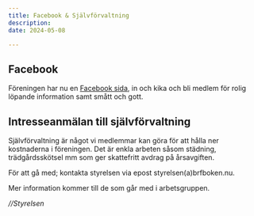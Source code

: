 ```yaml
---
title: Facebook & Självförvaltning
description: 
date: 2024-05-08

---
```



## Facebook

Föreningen har nu en [Facebook sida](https://www.facebook.com/groups/405911722267795), in och kika och bli medlem för rolig löpande information samt smått och gott.

## Intresseanmälan till självförvaltning

Självförvaltning är något vi medlemmar kan göra för att hålla ner kostnaderna i föreningen. Det är enkla arbeten såsom städning, trädgårdsskötsel mm som ger skattefritt avdrag på årsavgiften.

För att gå med; kontakta styrelsen via epost styrelsen(a)brfboken.nu.

Mer information kommer till de som går med i arbetsgruppen.

*//Styrelsen* 
 


